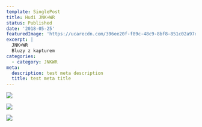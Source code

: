 ```yaml
---
template: SinglePost
title: Hudi JNK+WR
status: Published
date: '2018-05-25'
featuredImage: 'https://ucarecdn.com/396ee20f-f89c-48c9-8bf8-851c02a97df0/'
excerpt: |
  JNK+WR
  Bluzy z kapturem
categories:
  - category: JNKWR
meta:
  description: test meta description
  title: test meta title
---
```

![](https://ucarecdn.com/74700f10-dd8b-4855-ad52-7c24399eeb4c/)

![](https://ucarecdn.com/57e39b5c-696f-47f4-94fb-392148b4b9a1/)

![](https://ucarecdn.com/0fe1f6c8-5a31-44ba-846c-9c42eb8586ae/)
